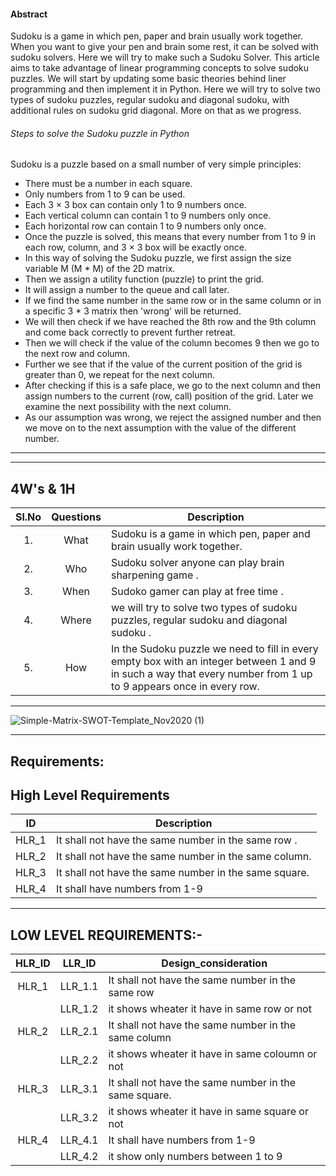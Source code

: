 
#### Abstract
Sudoku is a game in which pen, paper and brain usually work together. When you want to give your pen and brain some rest, 
it can be solved with sudoku solvers. Here we will try to make such a Sudoku Solver.
This article aims to take advantage of linear programming concepts to solve sudoku puzzles. We will start by updating some basic
theories behind liner programming and then implement it in Python.
Here we will try to solve two types of sudoku puzzles, regular sudoku and diagonal sudoku, with additional rules on sudoku grid diagonal. More on that as we progress.


###### Steps to solve the Sudoku puzzle in Python

Sudoku is a puzzle based on a small number of very simple principles:

* There must be a number in each square.
* Only numbers from 1 to 9 can be used.
* Each 3 × 3 box can contain only 1 to 9 numbers once.
* Each vertical column can contain 1 to 9 numbers only once.
* Each horizontal row can contain 1 to 9 numbers only once.
* Once the puzzle is solved, this means that every number from 1 to 9 in each row, column, and 3 × 3 box will be exactly once.
* In this way of solving the Sudoku puzzle, we first assign the size variable M (M * M) of the 2D matrix.
* Then we assign a utility function (puzzle) to print the grid.
* It will assign a number to the queue and call later.
* If we find the same number in the same row or in the same column or in a specific 3 * 3 matrix then 'wrong' will be returned.
* We will then check if we have reached the 8th row and the 9th column and come back correctly to prevent further retreat.
* Then we will check if the value of the column becomes 9 then we go to the next row and column.
* Further we see that if the value of the current position of the grid is greater than 0, we repeat for the next column.
* After checking if this is a safe place, we go to the next column and then assign numbers to the current (row, call) position of the grid. Later we examine the next possibility with the next column.
* As our assumption was wrong, we reject the assigned number and then we move on to the next assumption with the value of the different number.

--------------------------------------------------------

----------------------------------------------------------
##   4W's & 1H
| Sl.No | Questions | Description | 
| :-----: | :-----: | ----- |
| 1. | What | Sudoku is a game in which pen, paper and brain usually work together. |
| 2. | Who | Sudoku solver anyone can play brain sharpening game . | 
| 3. | When | Sudoko gamer can play at free time . |
| 4. | Where | we will try to solve two types of sudoku puzzles, regular sudoku and diagonal sudoku . | 
| 5. | How | In the Sudoku puzzle we need to fill in every empty box with an integer between 1 and 9 in such a way that every number from 1 up to 9 appears once in every row. |
-------------------------------------------------------

![Simple-Matrix-SWOT-Template_Nov2020 (1)](https://user-images.githubusercontent.com/98829237/161314739-83922359-9885-4faf-8d4c-913106ec2a9e.jpg)


---------------------------------------------------------


##  Requirements:
##  High Level Requirements ##
|ID| Description|
| :-------: |----------------------------------------------------------------------------------------------------------------------------------|
| HLR_1 | It shall not have the same number in the same row .                                 |
| HLR_2 | It shall not have the same number in the same column.                             |
| HLR_3 | It shall not have the same number in the same square.  |
| HLR_4 | It shall have numbers from 1-9   |
---------------------------------




## LOW LEVEL REQUIREMENTS:- ##
| HLR_ID |LLR_ID | Design_consideration | 
| :-----: | :-----: | -------------------- | 
| HLR_1 | LLR_1.1 | It shall not have the same number in the same row |
| | LLR_1.2 | it shows wheater it have in same row or not |  
| HLR_2 | LLR_2.1 | It shall not have the same number in the same column |
| | LLR_2.2 | it shows wheater it have in same coloumn or not | 
| HLR_3 | LLR_3.1 | It shall not have the same number in the same square. |
| | LLR_3.2 | it shows wheater it have in same square or not  |  
| HLR_4 | LLR_4.1 | It shall have numbers from 1-9|
| | LLR_4.2 | it show only numbers between 1 to 9 |  
